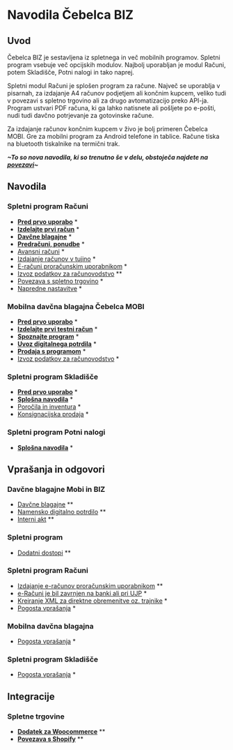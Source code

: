# Navodila Čebelca BIZ

## Uvod

Čebelca BIZ je sestavljena iz spletnega in več mobilnih programov. Spletni program vsebuje več opcijskih modulov. Najbolj uporabljan je modul Računi, 
potem Skladišče, Potni nalogi in tako naprej. 

Spletni modul Računi je splošen program za račune. Največ se uporablja v pisarnah, za izdajanje A4 računov podjetjem ali končnim kupcem, veliko tudi v povezavi
s spletno trgovino ali za drugo avtomatizacijo preko API-ja. Program ustvari PDF računa, ki ga lahko natisnete ali pošljete po e-pošti, nudi tudi davčno potrjevanje za gotovinske račune. 

Za izdajanje računov končnim kupcem v živo je bolj primeren Čebelca MOBI. Gre za mobilni program za Android telefone in tablice. Račune tiska na bluetooth 
tiskalnike na termični trak.

***~To so nova navodila, ki so trenutno še v delu, obstoječa najdete na [povezavi](/pomoc.html)~***

## Navodila

### Spletni program Računi

* **[Pred prvo uporabo](racuni/pred_prvo_uporabo/)** *
* **[Izdelajte prvi račun](racuni/izdelava_racuna/)** *
* **[Davčne blagajne](racuni/davcne_blagajne/)** *
* **[Predračuni, ponudbe](racuni/predracuni_ponudbe/)** *
* [Avansni računi](racuni/avansni_racuni/) *
* [Izdajanje računov v tujino](racuni/izdajanje_v_tujino/) *
* [E-računi proračunskim uporabnikom](racuni/eracuni_eslog/) *
* [Izvoz podatkov za računovodstvo](racuni/izvoz_podatkov_za_racunovodstvo/) **
* [Povezava s spletno trgovino](https://github.com/InvoiceFox/CebelcaBIZ-WooCommerce#readme) *
* [Napredne nastavitve](racuni/napredne_nastavitve/) *

### Mobilna davčna blagajna Čebelca MOBI

* **[Pred prvo uporabo](mobi/pred_prvo_uporabo/)** *
* **[Izdelajte prvi testni račun](mobi/prvi_testni_racun/)** *
* **[Spoznajte program](mobi/spoznajte_program/)** *
* **[Uvoz digitalnega potrdila](mobi/uvoz_digitalnega_potrdila/)** *
* **[Prodaja s programom](mobi/prodaja_z_mobi/)** *
* [Izvoz podatkov za računovodstvo](mobi/izvoz_podatkov_za_racunovodstvo/) *

### Spletni program Skladišče

* **[Pred prvo uporabo](skladisce/pred_prvo_uporabo/)** *
* **[Splošna navodila](skladisce/splosna_navodila/)** *
* [Poročila in inventura](skladisce/porocila_in_inventura/) *
* [Konsignacijska prodaja](skladisce/konsignacija/) *

### Spletni program Potni nalogi

* **[Splošna navodila](potni_nalogi/splosno/)** *

## Vprašanja in odgovori

### Davčne blagajne Mobi in BIZ

* [Davčne blagajne](faq/davcne_blagajne/) **
* [Namensko digitalno potrdilo](faq/namensko_digitalno_potrdilo/) **
* [Interni akt](faq/interni_akt/) **

### Spletni program 

* [Dodatni dostopi](faq/dodatni_dostopi/) **
  
### Spletni program Računi

* [Izdajanje e-računov proračunskim uporabnikom](faq/eracuni/) **
* [e-Računi je bil zavrnjen na banki ali pri UJP](racuni/faq/eracun_zavrnjen/) *
* [Kreiranje XML za direktne obremenitve oz. trajnike](racuni/faq/direktne_bremenitve_trajniki/) *
* [Pogosta vprašanja](racuni/faq-more/) *

### Mobilna davčna blagajna

* [Pogosta vprašanja](mobi/faq-more/) *

### Spletni program Skladišče

* [Pogosta vprašanja](skladisce/faq-more/) *

## Integracije

### Spletne trgovine

* **[Dodatek za Woocommerce](integracije/woocommerce/)** **
* **[Povezava s Shopify](integracije/shopify/)** **
